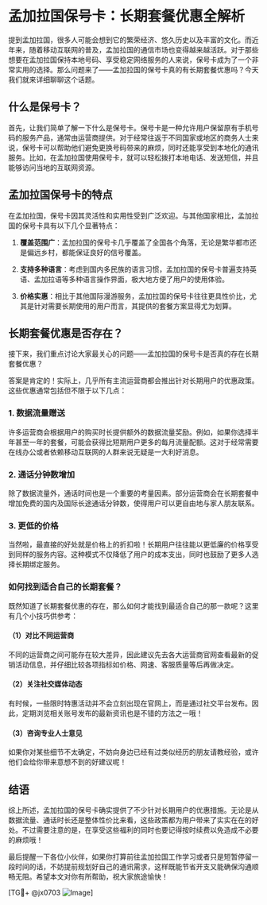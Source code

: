 # 孟加拉国保号卡：长期套餐优惠全解析

提到孟加拉国，很多人可能会想到它的繁荣经济、悠久历史以及丰富的文化。而近年来，随着移动互联网的普及，孟加拉国的通信市场也变得越来越活跃。对于那些想要在孟加拉国保持本地号码、享受稳定网络服务的人来说，保号卡成为了一个非常实用的选择。那么问题来了——孟加拉国的保号卡真的有长期套餐优惠吗？今天我们就来详细聊聊这个话题。

## 什么是保号卡？

首先，让我们简单了解一下什么是保号卡。保号卡是一种允许用户保留原有手机号码的服务产品，通常由运营商提供。对于经常往返于不同国家或地区的商务人士来说，保号卡可以帮助他们避免更换号码带来的麻烦，同时还能享受到本地化的通讯服务。比如，在孟加拉国使用保号卡，就可以轻松拨打本地电话、发送短信，并且能够访问当地的互联网资源。

## 孟加拉国保号卡的特点

在孟加拉国，保号卡因其灵活性和实用性受到广泛欢迎。与其他国家相比，孟加拉国的保号卡具有以下几个显著特点：

1. **覆盖范围广**：孟加拉国的保号卡几乎覆盖了全国各个角落，无论是繁华都市还是偏远乡村，都能保证良好的信号覆盖。
   
2. **支持多种语言**：考虑到国内多民族的语言习惯，孟加拉国的保号卡普遍支持英语、孟加拉语等多种语言操作界面，极大地方便了用户的使用体验。

3. **价格实惠**：相比于其他国际漫游服务，孟加拉国的保号卡往往更具性价比，尤其是针对需要长期使用的用户而言，其提供的套餐方案显得尤为划算。

## 长期套餐优惠是否存在？

接下来，我们重点讨论大家最关心的问题——孟加拉国的保号卡是否真的存在长期套餐优惠？

答案是肯定的！实际上，几乎所有主流运营商都会推出针对长期用户的优惠政策。这些优惠通常包括但不限于以下几点：

### 1. 数据流量赠送
许多运营商会根据用户的购买时长提供额外的数据流量奖励。例如，如果你选择半年甚至一年的套餐，可能会获得比短期用户更多的每月流量配额。这对于经常需要在线办公或者依赖移动互联网的人群来说无疑是一大利好消息。

### 2. 通话分钟数增加
除了数据流量外，通话时间也是一个重要的考量因素。部分运营商会在长期套餐中增加免费的国内及国际长途通话分钟数，使得用户可以更自由地与家人朋友联系。

### 3. 更低的价格
当然啦，最直接的好处就是价格上的折扣啦！长期用户往往能以更低廉的价格享受到同样的服务内容。这种模式不仅降低了用户的成本支出，同时也鼓励了更多人选择长期绑定服务。

### 如何找到适合自己的长期套餐？

既然知道了长期套餐优惠的存在，那么如何才能找到最适合自己的那一款呢？这里有几个小技巧供参考：

#### （1）对比不同运营商
不同的运营商之间可能存在较大差异，因此建议先去各大运营商官网查看最新的促销活动信息，并仔细比较各项指标如价格、网速、客服质量等后再做决定。

#### （2）关注社交媒体动态
有时候，一些限时特惠活动并不会立刻出现在官网上，而是通过社交平台发布。因此，定期浏览相关账号发布的最新资讯也是不错的方法之一哦！

#### （3）咨询专业人士意见
如果你对某些细节不太确定，不妨向身边已经有过类似经历的朋友请教经验，或许他们会给你带来意想不到的好建议呢！

## 结语

综上所述，孟加拉国的保号卡确实提供了不少针对长期用户的优惠措施。无论是从数据流量、通话时长还是整体性价比来看，这些政策都为用户带来了实实在在的好处。不过需要注意的是，在享受这些福利的同时也要记得按时续费以免造成不必要的麻烦哦！

最后提醒一下各位小伙伴，如果你打算前往孟加拉国工作学习或者只是短暂停留一段时间的话，不妨提前规划好自己的通讯需求，这样既能节省开支又能确保沟通顺畅无阻。希望本文对你有所帮助，祝大家旅途愉快！

[TG💪+ @jx0703 ![Image](https://github.com/user-attachments/assets/dbca1d08-cadb-493c-b0ec-ad6f7a83f270)]